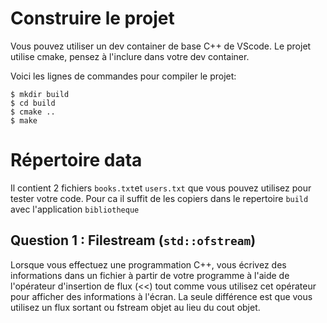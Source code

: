 # Construire le projet
Vous pouvez utiliser un dev container de base C++ de VScode.
Le projet utilise cmake, pensez à l'inclure dans votre dev container.

Voici les lignes de commandes pour compiler le projet:
```
$ mkdir build
$ cd build
$ cmake ..
$ make
```

# Répertoire data

Il contient 2 fichiers `books.txt`et `users.txt` que vous pouvez utilisez pour tester votre code.
Pour ca il suffit de les copiers dans le repertoire `build` avec l'application `bibliotheque`



## Question 1 : Filestream (`std::ofstream`)

Lorsque vous effectuez une programmation C++, vous écrivez des informations dans un fichier à partir de votre programme à l'aide de l'opérateur d'insertion de flux (<<) tout comme vous utilisez cet opérateur pour afficher des informations à l'écran. La seule différence est que vous utilisez un flux sortant ou fstream objet au lieu du cout objet.
